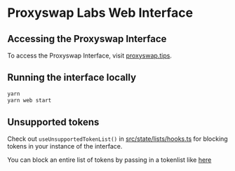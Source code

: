 # Proxyswap Labs Web Interface

## Accessing the Proxyswap Interface

To access the Proxyswap Interface, visit [proxyswap.tips](https://proxyswap.tips).

## Running the interface locally

```bash
yarn
yarn web start
```

## Unsupported tokens

Check out `useUnsupportedTokenList()` in [src/state/lists/hooks.ts](./src/state/lists/hooks.ts) for blocking tokens in your instance of the interface.

You can block an entire list of tokens by passing in a tokenlist like [here](./src/constants/lists.ts)